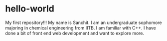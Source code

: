 # hello-world
My first repository!!!
My name is Sanchit. I am an undergraduate sophomore majoring in chemical engineering from IITB.
I am familiar with C++. I have done a bit of front end web development and want to explore more.
